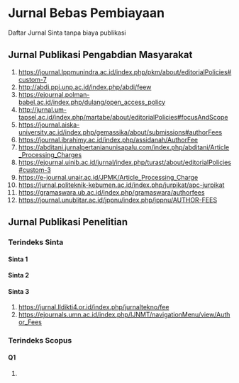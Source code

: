 # Jurnal Bebas Pembiayaan
Daftar Jurnal Sinta tanpa biaya publikasi

## Jurnal Publikasi Pengabdian Masyarakat
1. https://journal.lppmunindra.ac.id/index.php/pkm/about/editorialPolicies#custom-7
2. http://abdi.ppj.unp.ac.id/index.php/abdi/feew
4. https://ejournal.polman-babel.ac.id/index.php/dulang/open_access_policy
5. http://jurnal.um-tapsel.ac.id/index.php/martabe/about/editorialPolicies#focusAndScope
6. https://journal.aiska-university.ac.id/index.php/gemassika/about/submissions#authorFees
7. https://journal.ibrahimy.ac.id/index.php/assidanah/AuthorFee
8. https://abditani.jurnalpertanianunisapalu.com/index.php/abditani/Article_Processing_Charges
9. https://ejournal.uinib.ac.id/jurnal/index.php/turast/about/editorialPolicies#custom-3
10. https://e-journal.unair.ac.id/JPMK/Article_Processing_Charge
11. https://jurnal.politeknik-kebumen.ac.id/index.php/jurpikat/apc-jurpikat
12. https://gramaswara.ub.ac.id/index.php/gramaswara/authorfees
13. https://journal.unublitar.ac.id/jppnu/index.php/jppnu/AUTHOR-FEES

## Jurnal Publikasi Penelitian

### Terindeks Sinta
#### Sinta 1
#### Sinta 2
#### Sinta 3
1. https://jurnal.lldikti4.or.id/index.php/jurnaltekno/fee
2. https://ejournals.umn.ac.id/index.php/IJNMT/navigationMenu/view/Author_Fees
 
### Terindeks Scopus

#### Q1
1. 
